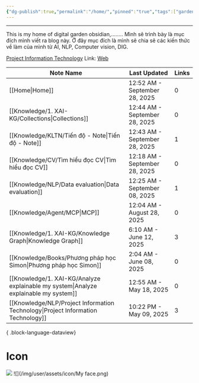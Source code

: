 ```yaml
---
{"dg-publish":true,"permalink":"/home/","pinned":"true","tags":["gardenEntry"]}
---
```


---

This is my home of digital garden obsidian,........
Mình sẽ trình bày là mục đích mình viết ra blog này. Ở đây mục đích là mình sẽ chia sẽ các kiến thức về làm của mình từ AI, NLP, Computer vision, DIG. 

[Project Information Technology](Knowledge/NLP/Project%20Information%20Technology.md)
Link: [Web](https://app.netlify.com/sites/snape-blog/deploys)

| Note Name                                                                               | Last Updated                  | Links |
| --------------------------------------------------------------------------------------- | ----------------------------- | ----- |
| [[Home\|Home]]                                                                       | 12:52 AM - September 28, 2025 | 0     |
| [[Knowledge/1. XAI-KG/Collections\|Collections]]                                     | 12:44 AM - September 28, 2025 | 0     |
| [[Knowledge/KLTN/Tiến độ - Note\|Tiến độ - Note]]                                    | 12:43 AM - September 28, 2025 | 1     |
| [[Knowledge/CV/Tìm hiểu đọc CV\|Tìm hiểu đọc CV]]                                    | 12:18 AM - September 28, 2025 | 0     |
| [[Knowledge/NLP/Data evaluation\|Data evaluation]]                                   | 12:25 AM - September 08, 2025 | 1     |
| [[Knowledge/Agent/MCP\|MCP]]                                                         | 12:04 AM - August 28, 2025    | 0     |
| [[Knowledge/1. XAI-KG/Knowledge Graph\|Knowledge Graph]]                             | 6:10 AM - June 12, 2025       | 3     |
| [[Knowledge/Books/Phương pháp học Simon\|Phương pháp học Simon]]                     | 2:04 AM - June 08, 2025       | 0     |
| [[Knowledge/1. XAI-KG/Analyze explainable my system\|Analyze explainable my system]] | 12:55 AM - May 18, 2025       | 0     |
| [[Knowledge/NLP/Project Information Technology\|Project Information Technology]]     | 10:22 PM - May 09, 2025       | 3     |

{ .block-language-dataview}

# Icon
![](/img/user/assets/icon/profile.png)
![](/img/user/assets/icon/My face.png)

